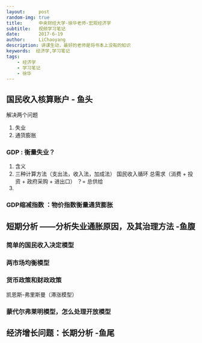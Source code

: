```yaml
---
layout:     post
random-img: true
title:      中央财经大学-徐华老师-宏观经济学
subtitle:   视频学习笔记
date:       2017-6-19
author:     LiChaoyang
description: 讲课生动，最好的老师是将书本上没有的知识
keywords:  经济学,学习笔记
tags:
    - 经济学
    - 学习笔记
    - 徐华
---
```



## 国民收入核算账户 - 鱼头

解决两个问题

 1. 失业
 2. 通货膨胀

### GDP : 衡量失业？

 1. 含义
 2. 三种计算方法（支出法，收入法，加成法）
 国民收入循环
 总需求（消费 + 投资 + 政府采购 + 进出口） ？= 总供给
 3. 


### GDP缩减指数 ：物价指数衡量通货膨胀





## 短期分析 ——分析失业通胀原因，及其治理方法 -鱼腹

### 简单的国民收入决定模型
### 两市场均衡模型
### 货币政策和财政政策
凯恩斯-弗里斯曼（滞涨模型）

### 蒙代尔弗莱明模型，怎么处理开放模型





## 经济增长问题：长期分析 -鱼尾




